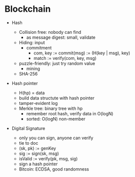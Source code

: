 # Blockchain

- Hash
  - Collision free: nobody can find
    - as message digest: small, validate
  - Hiding: input
    - commitment
      - com, key := commit(msg) := (H(key | msg), key)
      - match := verify(com, key, msg)
  - puzzle-friendly: just try random value
    - mining
  - SHA-256

- Hash pointer
  - H(hp) = data
  - build data structute with hash pointer
  - tamper-evident log
  - Merkle tree: binary tree with hp
    - remember root hash, verify data in O(logN)
    - sorted: O(logN) non-member

- Digital Signature
  - only you can sign, anyone can verify
  - tie to doc
  - (sk, pk) := genKey
  - sig := sign(sk, msg)
  - isValid := verify(pk, msg, sig)
  - sign a hash pointer
  - Bitcoin: ECDSA, good randomness
